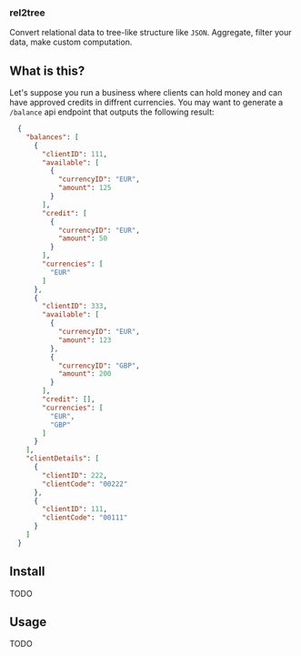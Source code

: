 ### rel2tree
Convert relational data to tree-like structure like `JSON`. Aggregate, filter your
data, make custom computation.

## What is this?
Let's suppose you run a business where clients can hold money and can have
approved credits in diffrent currencies. You may want to generate
a `/balance` api endpoint that outputs the following result:

```JSON
  {
    "balances": [
      {
        "clientID": 111,
        "available": [
          {
            "currencyID": "EUR",
            "amount": 125
          }
        ],
        "credit": [
          {
            "currencyID": "EUR",
            "amount": 50
          }
        ],
        "currencies": [
          "EUR"
        ]
      },
      {
        "clientID": 333,
        "available": [
          {
            "currencyID": "EUR",
            "amount": 123
          },
          {
            "currencyID": "GBP",
            "amount": 200
          }
        ],
        "credit": [],
        "currencies": [
          "EUR",
          "GBP"
        ]
      }
    ],
    "clientDetails": [
      {
        "clientID": 222,
        "clientCode": "00222"
      },
      {
        "clientID": 111,
        "clientCode": "00111"
      }
    ]
  }
```

## Install
TODO

## Usage
TODO
